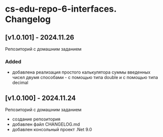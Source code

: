 # cs-edu-repo-6-interfaces. Changelog

## [v1.0.101] - 2024.11.26

Репозиторий с домашним заданием

### Added

 - добавлена реализация простого калькулятора суммы введенных чисел
 двумя способами - с помощью типа double и с помощью типа decimal

## [v1.0.100] - 2024.11.24

Репозиторий с домашним заданием

 - создание репозитория
 - добавлен файл CHANGELOG.md
 - добавлен консольный проект .Net 9.0

